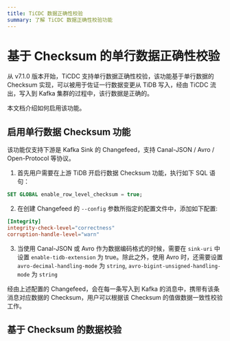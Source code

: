 ```yaml
---
title: TiCDC 数据正确性校验
summary: 了解 TiCDC 数据正确性校验功能
---
```


# 基于 Checksum 的单行数据正确性校验

从 v7.1.0 版本开始，TiCDC 支持单行数据正确性校验，该功能基于单行数据的 Checksum 实现，可以被用于佐证一行数据变更从 TiDB 写入，经由 TiCDC 流出，写入到 Kafka 集群的过程中，该行数据是正确的。

本文档介绍如何启用该功能。

## 启用单行数据 Checksum 功能

该功能仅支持下游是 Kafka Sink 的 Changefeed，支持 Canal-JSON / Avro / Open-Protocol 等协议。

1. 首先用户需要在上游 TiDB 开启行数据 Checksum 功能，执行如下 SQL 语句：

```sql
SET GLOBAL enable_row_level_checksum = true; 
```

2. 在创建 Changefeed 的 `--config` 参数所指定的配置文件中，添加如下配置:

```toml
[Integrity]
integrity-check-level="correctness"
corruption-handle-level="warn"
```

3. 当使用 Canal-JSON 或 Avro 作为数据编码格式的时候，需要在 `sink-uri` 中设置 `enable-tidb-extension` 为 true。除此之外，使用 Avro 时，还需要设置 `avro-decimal-handling-mode` 为 `string`, `avro-bigint-unsigned-handling-mode` 为 `string`

经由上述配置的 Changefeed，会在每一条写入到 Kafka 的消息中，携带有该条消息对应数据的 Checksum，用户可以根据该 Checksum 的值做数据一致性校验工作。

## 基于 Checksum 的数据校验
